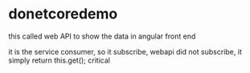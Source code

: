 # donetcoredemo

this called web API to show the data in angular front end

it is the service consumer, so it subscribe, webapi did not subscribe, it simply return this.get(); critical 
